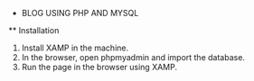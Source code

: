 * BLOG  USING PHP AND MYSQL

** Installation

1. Install XAMP in the machine.
2. In the browser, open phpmyadmin and import the database.
3. Run the page in the browser using  XAMP.

